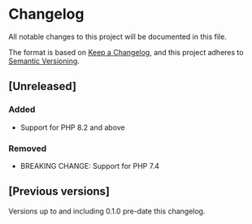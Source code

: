 # Changelog

All notable changes to this project will be documented in this file.

The format is based on [Keep a Changelog](https://keepachangelog.com/en/1.1.0/),
and this project adheres to [Semantic Versioning](https://semver.org/spec/v2.0.0.html).

## [Unreleased]

### Added

- Support for PHP 8.2 and above

### Removed

- BREAKING CHANGE: Support for PHP 7.4

## [Previous versions]

Versions up to and including 0.1.0 pre-date this changelog.